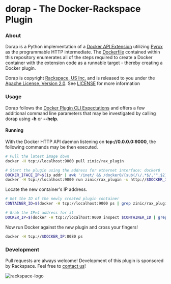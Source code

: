 # dorap - The Docker-Rackspace Plugin

### About

Dorap is a Python implementation of a [Docker API Extension](doc/docker_api_extensions.md)
utilizing [Pyrox](http://github.com/zinic/pyrox) as the programmable HTTP
intermediate. The [Dockerfile](Dockerfile) contained within this repository
enumerates all of the steps required to create a Docker container with the
extension code as a runnable target - thereby creating a Docker plugin.

Dorap is copyright [Rackspace, US Inc.](http://www.rackspace.com/) and is
released to you under the [Apache License, Version 2.0](http://www.apache.org/licenses/LICENSE-2.0.html).
See [LICENSE](LICENSE) for more information


### Usage

Dorap follows the [Docker Plugin CLI Expectations](doc/docker_plugin_cli_contract.md)
and offers a few additional command line parameters that may be investigated
by calling dorap using **-h** or **--help**.


#### Running

With the Docker HTTP API daemon listening on **tcp://0.0.0.0:9000**, the following commands
may be then executed.

```bash
# Pull the latest image down
docker -H tcp://localhost:9000 pull zinic/rax_plugin

# Start the plugin using the address for ethernet interface: docker0
DOCKER_IFACE_IP=$(ip addr | awk '/inet/ && /docker0/{sub(/\/.*$/,"",$2); print $2}')
docker -H tcp://localhost:9000 run zinic/rax_plugin -u http://$DOCKER_IFACE_IP:9000 start
```

Locate the new container's IP address.

```bash
# Get the ID of the newly created plugin container
CONTAINER_ID=$(docker -H tcp://localhost:9000 ps | grep zinic/rax_plugin | awk '{print $1}')

# Grab the IPv4 address for it
DOCKER_IP=$(docker -H tcp://localhost:9000 inspect $CONTAINER_ID | grep IPAddress | cut -d '"' -f 4)
```

Now run Docker against the new plugin and cross your fingers!

```bash
docker -H tcp://$DOCKER_IP:8080 ps
```


### Development

Pull requests are always welcome! Development of this plugin is sponsored by Rackspace. Feel free to [contact us](mailto:containers@rackspace.com)!

<img align="middle" src="http://c15162226.r26.cf2.rackcdn.com/Rackspace_Cloud_Company_Logo_clr_300x109.jpg" alt="rackspace-logo" />
